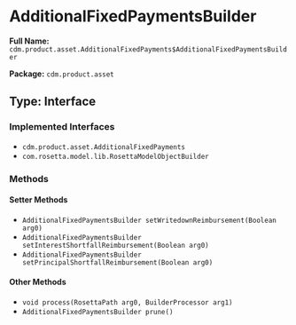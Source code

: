 # AdditionalFixedPaymentsBuilder

**Full Name:** `cdm.product.asset.AdditionalFixedPayments$AdditionalFixedPaymentsBuilder`

**Package:** `cdm.product.asset`

## Type: Interface

### Implemented Interfaces

- `cdm.product.asset.AdditionalFixedPayments`
- `com.rosetta.model.lib.RosettaModelObjectBuilder`

### Methods

#### Setter Methods

- `AdditionalFixedPaymentsBuilder setWritedownReimbursement(Boolean arg0)`
- `AdditionalFixedPaymentsBuilder setInterestShortfallReimbursement(Boolean arg0)`
- `AdditionalFixedPaymentsBuilder setPrincipalShortfallReimbursement(Boolean arg0)`

#### Other Methods

- `void process(RosettaPath arg0, BuilderProcessor arg1)`
- `AdditionalFixedPaymentsBuilder prune()`

